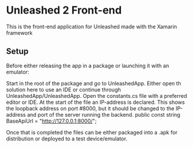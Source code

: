 # Unleashed 2 Front-end

This is the front-end application for Unleashed made with the Xamarin framework

## Setup

Before either releasing the app in a package or launching it with an emulator:

Start in the root of the package and go to UnleashedApp. Either open th solution here to use an IDE or continue through UnleashedApp/UnleashedApp.
Open the constants.cs file with a preferred editor or IDE. At the start of the file an IP-address is declared. This shows the loopback address on port #8000,
but it should be changed to the IP-address and port of the server running the backend.
	public const string BaseApiUrl = "http://127.0.0.1:8000/";
	
Once that is completed the files can be either packaged into a .apk for distribution or deployed to a test device/emulator.